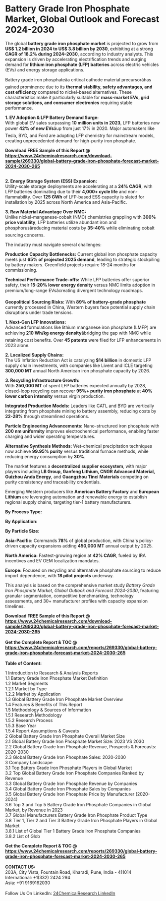 <h1>Battery Grade Iron Phosphate Market, Global Outlook and Forecast 2024-2030</h1><p>The global <strong>battery grade iron phosphate market</strong> is projected to grow from <strong>US$ 1.2 billion in 2024 to US$ 3.8 billion by 2030</strong>, exhibiting at a strong <strong>CAGR of 18.2% during 2024–2030</strong>, according to industry analysts. This expansion is driven by accelerating electrification trends and surging demand for <strong>lithium iron phosphate (LFP) batteries</strong> across electric vehicles (EVs) and energy storage applications.</p><p>Battery grade iron phosphateâa critical cathode material precursorâhas gained prominence due to its <strong>thermal stability, safety advantages, and cost efficiency</strong> compared to nickel-based alternatives. These characteristics make it particularly suitable for <strong>mass-market EVs, grid storage solutions, and consumer electronics</strong> requiring stable performance.</p><p><strong>1. EV Adoption &amp; LFP Battery Demand Surge:</strong><br>
With global EV sales surpassing <strong>10 million units in 2023</strong>, LFP batteries now power <strong>42% of new EVs</strong>âup from just 17% in 2020. Major automakers like Tesla, BYD, and Ford are adopting LFP chemistry for mainstream models, creating unprecedented demand for high-purity iron phosphate.</p><div><b>Download FREE Sample of this Report @ 
            <a href="https://www.24chemicalresearch.com/download-sample/269330/global-battery-grade-iron-phosphate-forecast-market-2024-2030-265">
            https://www.24chemicalresearch.com/download-sample/269330/global-battery-grade-iron-phosphate-forecast-market-2024-2030-265</a></b></div><br><p><strong>2. Energy Storage System (ESS) Expansion:</strong><br>
Utility-scale storage deployments are accelerating at a <strong>24% CAGR</strong>, with LFP batteries dominating due to their <strong>4,000+ cycle life</strong> and non-flammability. Over <strong>125 GWh</strong> of LFP-based ESS capacity is slated for installation by 2025 across North America and Asia-Pacific.</p><p><strong>3. Raw Material Advantage Over NMC:</strong><br>
Unlike nickel-manganese-cobalt (NMC) chemistries grappling with <strong>300% price volatility</strong>, LFP batteries utilize abundant iron and phosphorusâreducing material costs by <strong>35-40%</strong> while eliminating cobalt sourcing concerns.</p><p>The industry must navigate several challenges:</p><p><strong>Production Capacity Bottlenecks:</strong> Current global iron phosphate capacity meets just <strong>65% of projected 2025 demand</strong>, leading to strategic stockpiling by battery makers. Greenfield projects require 18-24 months for commissioning.</p><p><strong>Technical Performance Trade-offs:</strong> While LFP batteries offer superior safety, their <strong>15-20% lower energy density</strong> versus NMC limits adoption in premium/long-range EVsâcreating divergent technology roadmaps.</p><p><strong>Geopolitical Sourcing Risks:</strong> With <strong>89% of battery-grade phosphate</strong> currently processed in China, Western buyers face potential supply chain disruptions under trade tensions.</p><p><strong>1. Next-Gen LFP Innovations:</strong><br>
Advanced formulations like lithium manganese iron phosphate (LMFP) are achieving <strong>210 Wh/kg energy density</strong>âbridging the gap with NMC while retaining cost benefits. Over <strong>45 patents</strong> were filed for LFP enhancements in 2023 alone.</p><p><strong>2. Localized Supply Chains:</strong><br>
The US Inflation Reduction Act is catalyzing <strong>$14 billion</strong> in domestic LFP supply chain investments, with companies like Livent and ICLE targeting <strong>300,000 MT</strong> annual North American iron phosphate capacity by 2026.</p><p><strong>3. Recycling Infrastructure Growth:</strong><br>
With <strong>250,000 MT</strong> of spent LFP batteries expected annually by 2028, closed-loop recycling can recover <strong>95%+ purity iron phosphate</strong> at <strong>40% lower carbon intensity</strong> versus virgin production.</p><p><strong>Integrated Production Models:</strong> Leaders like CATL and BYD are vertically integrating from phosphate mining to battery assembly, reducing costs by <strong>22-28%</strong> through streamlined operations.</p><p><strong>Particle Engineering Advancements:</strong> Nano-structured iron phosphate with <strong>200 nm uniformity</strong> improves electrochemical performance, enabling faster charging and wider operating temperatures.</p><p><strong>Alternative Synthesis Methods:</strong> Wet-chemical precipitation techniques now achieve <strong>99.95% purity</strong> versus traditional furnace methods, while reducing energy consumption by <strong>30%</strong>.</p><p>The market features a <strong>decentralized supplier ecosystem</strong>, with major players including <strong>LB Group, Ganfeng Lithium, CNGR Advanced Material, Guizhou Anda Energy</strong>, and <strong>Guangzhou Tinci Materials</strong> competing on purity consistency and traceability credentials.</p><p>Emerging Western producers like <strong>American Battery Factory</strong> and <strong>European Lithium</strong> are leveraging automation and renewable energy to establish regional supply chains, targeting tier-1 battery manufacturers.</p><p><strong>By Process Type:</strong></p><p><strong>By Application:</strong></p><p><strong>By Particle Size:</strong></p><p><strong>Asia-Pacific:</strong> Commands <strong>78%</strong> of global production, with China's policy-driven capacity expansions adding <strong>450,000 MT</strong> annual output by 2025.</p><p><strong>North America:</strong> Fastest-growing region at <strong>42% CAGR</strong>, fueled by IRA incentives and EV OEM localization mandates.</p><p><strong>Europe:</strong> Focused on recycling and alternative phosphate sourcing to reduce import dependence, with <strong>18 pilot projects</strong> underway.</p><p>This analysis is based on the comprehensive market study <em>Battery Grade Iron Phosphate Market, Global Outlook and Forecast 2024-2030</em>, featuring granular segmentation, competitive benchmarking, technology assessments, and 30+ manufacturer profiles with capacity expansion timelines.</p><div><b>Download FREE Sample of this Report @ 
            <a href="https://www.24chemicalresearch.com/download-sample/269330/global-battery-grade-iron-phosphate-forecast-market-2024-2030-265">
            https://www.24chemicalresearch.com/download-sample/269330/global-battery-grade-iron-phosphate-forecast-market-2024-2030-265</a></b></div><br><div><b>Get the Complete Report & TOC @ 
            <a href="https://www.24chemicalresearch.com/reports/269330/global-battery-grade-iron-phosphate-forecast-market-2024-2030-265">
            https://www.24chemicalresearch.com/reports/269330/global-battery-grade-iron-phosphate-forecast-market-2024-2030-265</a></b></div><br>
            <b>Table of Content:</b><p>1 Introduction to Research & Analysis Reports<br />
    1.1 Battery Grade Iron Phosphate Market Definition<br />
    1.2 Market Segments<br />
        1.2.1 Market by Type<br />
        1.2.2 Market by Application<br />
    1.3 Global Battery Grade Iron Phosphate Market Overview<br />
    1.4 Features & Benefits of This Report<br />
    1.5 Methodology & Sources of Information<br />
        1.5.1 Research Methodology<br />
        1.5.2 Research Process<br />
        1.5.3 Base Year<br />
        1.5.4 Report Assumptions & Caveats<br />
2 Global Battery Grade Iron Phosphate Overall Market Size<br />
    2.1 Global Battery Grade Iron Phosphate Market Size: 2023 VS 2030<br />
    2.2 Global Battery Grade Iron Phosphate Revenue, Prospects & Forecasts: 2020-2030<br />
    2.3 Global Battery Grade Iron Phosphate Sales: 2020-2030<br />
3 Company Landscape<br />
    3.1 Top Battery Grade Iron Phosphate Players in Global Market<br />
    3.2 Top Global Battery Grade Iron Phosphate Companies Ranked by Revenue<br />
    3.3 Global Battery Grade Iron Phosphate Revenue by Companies<br />
    3.4 Global Battery Grade Iron Phosphate Sales by Companies<br />
    3.5 Global Battery Grade Iron Phosphate Price by Manufacturer (2020-2024)<br />
    3.6 Top 3 and Top 5 Battery Grade Iron Phosphate Companies in Global Market, by Revenue in 2023<br />
    3.7 Global Manufacturers Battery Grade Iron Phosphate Product Type<br />
    3.8 Tier 1, Tier 2 and Tier 3 Battery Grade Iron Phosphate Players in Global Market<br />
        3.8.1 List of Global Tier 1 Battery Grade Iron Phosphate Companies<br />
        3.8.2 List of Glob</p><div><b>Get the Complete Report & TOC @ 
            <a href="https://www.24chemicalresearch.com/reports/269330/global-battery-grade-iron-phosphate-forecast-market-2024-2030-265">
            https://www.24chemicalresearch.com/reports/269330/global-battery-grade-iron-phosphate-forecast-market-2024-2030-265</a></b></div><br><b>CONTACT US:</b><br>
            203A, City Vista, Fountain Road, Kharadi, Pune, India - 411014<br>
            International: +1(332) 2424 294<br>
            Asia: +91 9169162030 <br><br>
            Follow Us On LinkedIn: <a href="https://www.linkedin.com/company/24chemicalresearch/">24ChemicalResearch LinkedIn</a>